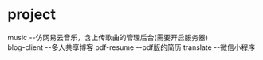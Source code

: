 # project
music  --仿网易云音乐，含上传歌曲的管理后台(需要开启服务器)<br>
blog-client  --多人共享博客
pdf-resume  --pdf版的简历
translate  --微信小程序
